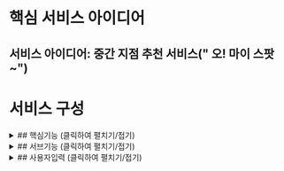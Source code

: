 # 핵심 서비스 아이디어
## 서비스 아이디어: 중간 지점 추천 서비스(" 오! 마이 스팟~")

# 서비스 구성

<details>
<summary>## 핵심기능 (클릭하여 펼치기/접기)</summary>

- **입력된 위치를 기반으로 중간 지점(중역)을 추천**
- **만남의 종류(친구, 연인, 가족 등)에 따라 장소 유형 별 맞춤 추천**
- **중간 지점 조정을 위한 미니게임**(예: 만남 장소 관련 퀴즈, 상식 게임 등)  
  게임 결과에 따라 추천 장소가 동적으로 변경
- **국내 유사 서비스와의 차별화**: 실시간 AI 추천 및 게임화 요소

</details>

<details>
<summary>## 서브기능 (클릭하여 펼치기/접기)</summary>

- **만남의 종류에 따른 장소 추천**(예: 친구와의 만남, 연인과의 만남, 가족과의 만남 등)
- **만남의 목적**(대화, 식사, 산책 등)에 따라 장소 특성 필터링
- **장소 유형**(카페, 레스토랑, 공원 등) 및 시간대(오전, 오후, 저녁)에 따른 장소 추천
- **이동 거리/위치**(집/회사 등 자유 입력, 중간 지점, 특정 위치 등) 지원
- **혼잡도/분위기**(사람 많음, 조용함, 디저트, 야외 등) 맞춤화
- **AI 모델 기반 자동 추천(사용자가 선택시 장소 추천)**
- **대중교통/도보 이동 정보(노선, 시간, 거리) 연동**

</details>

<details>
<summary>## 사용자입력 (클릭하여 펼치기/접기)</summary>

- **위치 정보**: 집 주소, 회사, 학교 등(복수 입력 가능)
- **만남의 종류**: 친구, 연인, 가족, 동성 친구, 이성 친구 등
- **만남의 목적**: 대화, 식사, 산책, 영화, 공부 등
- **장소 유형**: 카페, 레스토랑, 공원, 극장 등
- **시간대**: 오전, 오후, 저녁, 야외 등
- **추천 기준**: 집에서 가까운 곳, 중간지점, 유동인구 많음/적음, 디저트/음식, 야외/실내 등
- **기타 조건**: 퀴즈/게임 결과 반영, 대중교통/도보 안내 등

**예시 시나리오**  
‘카페에서 진지한 대화를 원하고, 디저트가 있는데 사람이 적었으면 좋겠다’면  
AI가 조용한 북카페, 작업실 카페, 디저트가 풍부한 개인카페 등을 추천.

</details>



